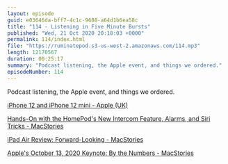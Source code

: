```yaml
---
layout: episode
guid: e03646da-bff7-4c1c-9688-a64d1b6ea58c
title: "114 - Listening in Five Minute Bursts"
published: "Wed, 21 Oct 2020 20:18:03 +0000"
permalink: 114/index.html
file: "https://ruminatepod.s3-us-west-2.amazonaws.com/114.mp3"
length: 12170567
duration: 00:25:17
summary: "Podcast listening, the Apple event, and things we ordered."
episodeNumber: 114
---
```


Podcast listening, the Apple event, and things we ordered.

[iPhone 12 and iPhone 12 mini - Apple (UK)](https://www.apple.com/uk/iphone-12/?afid=p238%7CscL3vX078-dc_mtid_20925ukn39931_pcrid_473125351616_pgrid_108549809422_&cid=wwa-uk-kwgo-iphone-slid---productid--Brand-iPhone12-PreOrder%3B-)

[Hands-On with the HomePod's New Intercom Feature, Alarms, and Siri Tricks - MacStories](https://www.macstories.net/stories/hands-on-with-the-homepods-new-intercom-feature-alarms-and-siri-tricks/)

[iPad Air Review: Forward-Looking - MacStories](https://www.macstories.net/stories/ipad-air-review-forward-looking/)

[Apple's October 13, 2020 Keynote: By the Numbers - MacStories](https://www.macstories.net/news/apples-october-13-2020-keynote-by-the-numbers/)
